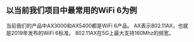 ## 以当前我们项目中最常用的WiFi 6为例
当前我们的产品中AX3000和AX5400都是WiFi 6产品。
AX表示802.11AX，也就是2019年发布的WiFi 6标准。
802.11AX在5G上最大支持160Mhz的频宽。


<!--stackedit_data:
eyJoaXN0b3J5IjpbLTIwNTIxMzgxMTIsLTI1ODk5OTg1NF19
-->